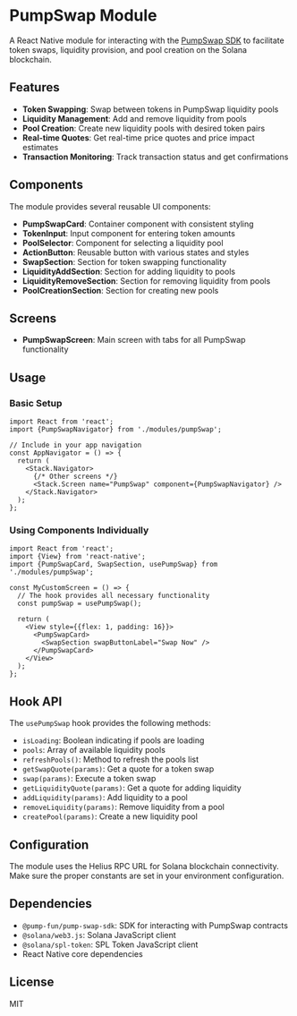 # PumpSwap Module

A React Native module for interacting with the [PumpSwap SDK](https://github.com/pump-fun/pump-sdk) to facilitate token swaps, liquidity provision, and pool creation on the Solana blockchain.

## Features

- **Token Swapping**: Swap between tokens in PumpSwap liquidity pools
- **Liquidity Management**: Add and remove liquidity from pools
- **Pool Creation**: Create new liquidity pools with desired token pairs
- **Real-time Quotes**: Get real-time price quotes and price impact estimates
- **Transaction Monitoring**: Track transaction status and get confirmations

## Components

The module provides several reusable UI components:

- **PumpSwapCard**: Container component with consistent styling
- **TokenInput**: Input component for entering token amounts
- **PoolSelector**: Component for selecting a liquidity pool
- **ActionButton**: Reusable button with various states and styles
- **SwapSection**: Section for token swapping functionality
- **LiquidityAddSection**: Section for adding liquidity to pools
- **LiquidityRemoveSection**: Section for removing liquidity from pools
- **PoolCreationSection**: Section for creating new pools

## Screens

- **PumpSwapScreen**: Main screen with tabs for all PumpSwap functionality

## Usage

### Basic Setup

```tsx
import React from 'react';
import {PumpSwapNavigator} from './modules/pumpSwap';

// Include in your app navigation
const AppNavigator = () => {
  return (
    <Stack.Navigator>
      {/* Other screens */}
      <Stack.Screen name="PumpSwap" component={PumpSwapNavigator} />
    </Stack.Navigator>
  );
};
```

### Using Components Individually

```tsx
import React from 'react';
import {View} from 'react-native';
import {PumpSwapCard, SwapSection, usePumpSwap} from './modules/pumpSwap';

const MyCustomScreen = () => {
  // The hook provides all necessary functionality
  const pumpSwap = usePumpSwap();

  return (
    <View style={{flex: 1, padding: 16}}>
      <PumpSwapCard>
        <SwapSection swapButtonLabel="Swap Now" />
      </PumpSwapCard>
    </View>
  );
};
```

## Hook API

The `usePumpSwap` hook provides the following methods:

- `isLoading`: Boolean indicating if pools are loading
- `pools`: Array of available liquidity pools
- `refreshPools()`: Method to refresh the pools list
- `getSwapQuote(params)`: Get a quote for a token swap
- `swap(params)`: Execute a token swap
- `getLiquidityQuote(params)`: Get a quote for adding liquidity
- `addLiquidity(params)`: Add liquidity to a pool
- `removeLiquidity(params)`: Remove liquidity from a pool
- `createPool(params)`: Create a new liquidity pool

## Configuration

The module uses the Helius RPC URL for Solana blockchain connectivity. Make sure the proper constants are set in your environment configuration.

## Dependencies

- `@pump-fun/pump-swap-sdk`: SDK for interacting with PumpSwap contracts
- `@solana/web3.js`: Solana JavaScript client
- `@solana/spl-token`: SPL Token JavaScript client
- React Native core dependencies

## License

MIT
